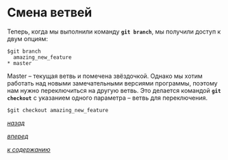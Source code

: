 # Смена ветвей

Теперь, когда мы выполнили команду **`git branch`**, мы получили доступ к двум опциям:

```text
$git branch
  amazing_new_feature
* master
```

Master – текущая ветвь и помечена звёздочкой. Однако мы хотим работать над новыми замечательными версиями программы, поэтому нам нужно переключиться на другую ветвь. Это делается командой **`git checkout`** с указанием одного параметра – ветвь для переключения.

```text
$git checkout amazing_new_feature
```

[*назад*](04_1.md)

[*вперед*](04_3.md)

[*к содержанию*](README.md)
